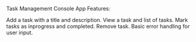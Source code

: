 Task Management Console App
Features:

Add a task with a title and description.
View a task and list of tasks.
Mark tasks as inprogress and completed.
Remove task.
Basic error handling for user input.

